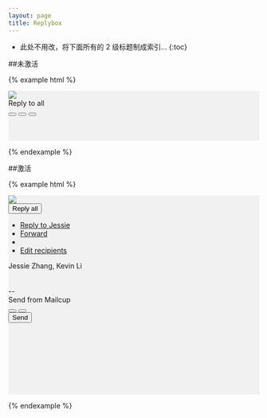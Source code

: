```yaml
---
layout: page
title: Replybox
---
```


* 此处不用改，将下面所有的 2 级标题制成索引...
{:toc}

##未激活

{% example html %}

<div style='height:100px;width:100%;background-color:#f1f1f1'>
  <div class='mc-replybox'>
    <div class='mc-replysection mc-replybox-unactive'>
      <div class='mc-replybox-header'>
        <img class="mc-avatar-mid" src="https://avatar.tower.im/2458b7b4c2814259813404ce21749c2e"/>
        <div class="mc-replybox-placeholder">Reply to all</div>
        <div class='mc-replybox-header-right'>
          <button type="button" class="mc-button-nobg">
            <span class="mc-icon-reply"></span>
          </button>
          <button type="button" class="mc-button-nobg">
            <span class="mc-icon-reply-all"></span>
          </button>
          <button type="button" class="mc-button-nobg">
            <span class="mc-icon-forward"></span>
          </button>
        </div>
      </div>
    </div>

  </div>
</div>

{% endexample %}

##激活

{% example html %}

<div style='height:400px;width:100%;background-color:#f1f1f1'>
  <div class='mc-replybox'>
    <div class='mc-replysection'>
      <div class='mc-replybox-header'>
        <img class="mc-avatar-mid" src="https://avatar.tower.im/2458b7b4c2814259813404ce21749c2e"/>
        <div class="mc-replybox-header-info">
          <div class="btn-group mc-replybox-header-replystatus">
            <button type="button" class="btn btn-link dropdown-toggle" data-toggle="dropdown" aria-expanded="false">
              Reply all <span class="caret"></span>
            </button>
            <ul class="dropdown-menu" role="menu">
              <li><a href="#">Reply to Jessie</a></li>
              <li><a href="#">Forward</a></li>
              <li class="divider"></li>
              <li><a href="#">Edit recipients</a></li>
            </ul>
          </div>
          <div class='mc-replybox-header-recipients'>
            Jessie Zhang, Kevin Li
          </div>
        </div>
      </div>
      <div class='mc-replbox-body'>
        <div class='mc-replybox-editor' contenteditable="true">
          <br><br>--<br>Send from Mailcup
        </div>
      </div>
      <div class='mc-modal-footer'>
        <div class='mc-modal-footer-left'>
          <button type="button" class="mc-button-nobg">
            <span class="mc-icon-text"></span>
          </button>
          <button type="button" class="mc-button-nobg">
            <span class="mc-icon-clip"></span>
          </button>
        </div>
        <div class='mc-modal-footer-right'>
          <button class='mc-button-primary'>Send</button>
        </div>
      </div>
    </div>
  </div>
</div>

{% endexample %}


